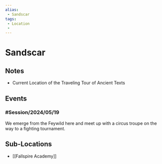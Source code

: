 ```yaml
---
alias: 
 - Sandscar
tags: 
 - Location
 - 
---
```


# Sandscar

## Notes
- Current Location of the Traveling Tour of Ancient Texts

## Events
### #Session/2024/05/19
We emerge from the Feywild here and meet up with a circus troupe on the way to a fighting tournament. 

## Sub-Locations
- [[Fallspire Academy]]